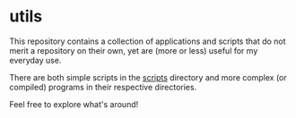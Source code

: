 utils
=====

This repository contains a collection of applications and scripts that do not
merit a repository on their own, yet are (more or less) useful for my everyday
use.

There are both simple scripts in the [scripts](/scripts) directory and more
complex (or compiled) programs in their respective directories.

Feel free to explore what's around!
